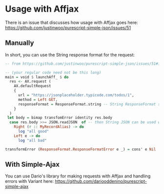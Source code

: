 # Usage with Affjax

There is an issue that discusses how usage with Affjax goes here: <https://github.com/justinwoo/purescript-simple-json/issues/51>

## Manually

In short, you can use the String response format for the request:

```purs
-- from https://github.com/justinwoo/purescript-simple-json/issues/51#issuecomment-421457861

-- (your regular code need not be this long)
main = void $ launchAff_ $ do
  res <- AX.request (
    AX.defaultRequest
    {
      url = "https://jsonplaceholder.typicode.com/todos/1",
      method = Left GET,
      responseFormat = ResponseFormat.string -- String ResponseFormat specified here
    }
  )
 let body = bimap transfomError identity res.body
  case res.body >>= JSON.readJSON  of -- then String JSON can be used with readJSON
    Right (r :: MyRecordAlias) -> do
      log "all good"
    Left e -> do
      log "all bad"

transformError (ResponseFormat.ResponseFormatError e _) = cons' e Nil
```

## With Simple-Ajax

You can use Dario's library for making requests with Affjax and handling errors with Variant here: <https://github.com/dariooddenino/purescript-simple-ajax>
